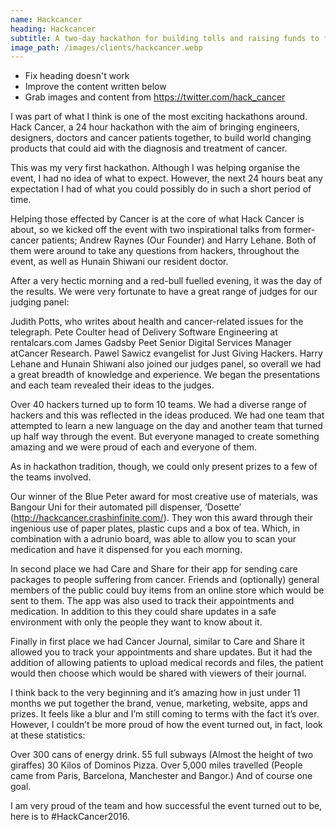 ```yaml
---
name: Hackcancer
heading: Hackcancer
subtitle: A two-day hackathon for building tolls and raising funds to fight cancer
image_path: /images/clients/hackcancer.webp
---
```


- Fix heading doesn't work
- Improve the content written below
- Grab images and content from https://twitter.com/hack_cancer

I was part of what I think is one of the most exciting hackathons around. Hack Cancer, a 24 hour hackathon with the aim of bringing engineers, designers, doctors and cancer patients together, to build world changing products that could aid with the diagnosis and treatment of cancer.

This was my very first hackathon. Although I was helping organise the event, I had no idea of what to expect. However, the next 24 hours beat any expectation I had of what you could possibly do in such a short period of time.

Helping those effected by Cancer is at the core of what Hack Cancer is about, so we kicked off the event with two inspirational talks from former-cancer patients; Andrew Raynes (Our Founder) and Harry Lehane. Both of them were around to take any questions from hackers, throughout the event, as well as 
Hunain Shiwani
 our resident doctor.

After a very hectic morning and a red-bull fuelled evening, it was the day of the results. We were very fortunate to have a great range of judges for our judging panel:

Judith Potts, who writes about health and cancer-related issues for the telegraph.
Pete Coulter
 head of Delivery Software Engineering at rentalcars.com
James Gadsby Peet
 Senior Digital Services Manager atCancer Research.
Pawel Sawicz
 evangelist for Just Giving Hackers.
Harry Lehane and 
Hunain Shiwani
 also joined our judges panel, so overall we had a great breadth of knowledge and experience. We began the presentations and each team revealed their ideas to the judges.

Over 40 hackers turned up to form 10 teams. We had a diverse range of hackers and this was reflected in the ideas produced. We had one team that attempted to learn a new language on the day and another team that turned up half way through the event. But everyone managed to create something amazing and we were proud of each and everyone of them.

As in hackathon tradition, though, we could only present prizes to a few of the teams involved.

Our winner of the Blue Peter award for most creative use of materials, was Bangour Uni for their automated pill dispenser, ‘Dosette’ (http://hackcancer.crashinfinite.com/). They won this award through their ingenious use of paper plates, plastic cups and a box of tea. Which, in combination with a adrunio board, was able to allow you to scan your medication and have it dispensed for you each morning.

In second place we had Care and Share for their app for sending care packages to people suffering from cancer. Friends and (optionally) general members of the public could buy items from an online store which would be sent to them. The app was also used to track their appointments and medication. In addition to this they could share updates in a safe environment with only the people they want to know about it.

Finally in first place we had Cancer Journal, similar to Care and Share it allowed you to track your appointments and share updates. But it had the addition of allowing patients to upload medical records and files, the patient would then choose which would be shared with viewers of their journal.

I think back to the very beginning and it’s amazing how in just under 11 months we put together the brand, venue, marketing, website, apps and prizes. It feels like a blur and I’m still coming to terms with the fact it’s over. However, I couldn’t be more proud of how the event turned out, in fact, look at these statistics:

Over 300 cans of energy drink.
55 full subways (Almost the height of two giraffes)
30 Kilos of Dominos Pizza.
Over 5,000 miles travelled (People came from Paris, Barcelona, Manchester and Bangor.)
And of course one goal.

I am very proud of the team and how successful the event turned out to be, here is to #HackCancer2016.